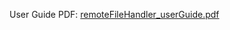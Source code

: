 User Guide PDF:
[remoteFileHandler_userGuide.pdf](https://github.com/user-attachments/files/16548117/remoteFileHandler_userGuide.pdf)
